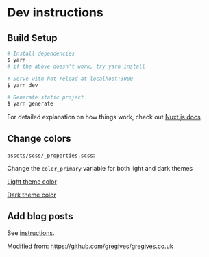 
# Dev instructions

## Build Setup

```bash
# Install dependencies
$ yarn
# if the above doesn't work, try yarn install

# Serve with hot reload at localhost:3000
$ yarn dev

# Generate static project
$ yarn generate
```

For detailed explanation on how things work, check out [Nuxt.js docs](https://nuxtjs.org).

## Change colors

`assets/scss/_properties.scss`:

Change the `color_primary` variable for both light and dark themes

[Light theme color](https://github.com/novitai/novitai.github.io/blob/nuxt2/assets/scss/_properties.scss#L2)

[Dark theme color](https://github.com/novitai/novitai.github.io/blob/nuxt2/assets/scss/_properties.scss#L30)

## Add blog posts

See [instructions](https://github.com/novitai/novitai.github.io/blob/master/contents/blog/README.md).

Modified from: https://github.com/gregives/gregives.co.uk
